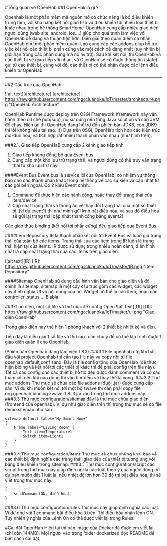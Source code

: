 #Tổng quan về OpenHab
##1.OpenHab là gì ? 

Openhab là một phần mềm mã nguồn mở có chức năng là bộ điều khiển trung tâm, với khả năng kết nối giao tiếp và điều khiển tới nhiều loại thiết bị khác nhau trong hệ thống SmartHome.
OpenHab cung cấp nhiều giao diện người dùng (web site, android, ios….) giúp cho quá trình làm việc với OpenHab dễ dàng và thuận tiện hơn.
Diễn giải theo quan điểm cá nhân: OpenHab như một phần mềm quản lí, nó cung cấp các addons giúp hỗ trợ việc kết nối các thiết bị phần cứng vào một cách dễ dàng nhất (tuy nhiên bị giới hạn trong các phần cứng mà nó hỗ trợ). Sau khi kết nối, thì OpenHab và các thiết bị sẽ giao tiếp vỡi nhau, và OpenHab sẽ có được thông tin (state) gửi từ các thiết bị, cùng với đó, các thiết bị có thể nhận được các lệnh điều khiển từ OpenHab.

***

##2.Cấu trúc của OpenHab

![alt text][architecture]
[architecture]: https://raw.githubusercontent.com/ngocluanbka/IoT/master/architecture.png "OpenHab Architecture"

OpenHab Runtime được deploy trên OSGi Framework (framework này vận hành theo cơ chế pub/sub), nó sử dụng nền tảng Java solution và cần JVM để chạy. Hiện tại thì OpenHab đang hỗ trợ đến phiên bản JDK8, còn JDK9 thì lỗi không hiểu tại sao. :)) 
Dựa trên OSGi, OpenHab tích hợp các kiến trúc mô-đun hóa, và tích hợp rất nhiều thành phần vào nhau (như hình trên).

###2.1. Giao tiếp
OpenHaB cung cấp 2 kênh giao tiếp tính
1. Giao tiếp không đồng bộ qua Event bus
2. Cung cấp một kho lưu trữ trạng thái, và người dùng có thể truy vấn trạng thái từ kho lưu trữ này.

####Event Bus
Event bus là service lõi của OpenHab, có nhiệm vụ thông báo cho các thành phần khác trong hệ thống về các sự kiện và cập nhật từ các gói bên ngoài.
Có 2 kiểu Event chính:
1. Command để thực hiện các hành động, hoặc thay đổi trạng thái của item/device
2. Cập nhật trạng thái và thông áo về thay đổi trạng thái của một số thiết bị.
(ví dụ event1) thì như mình gửi lệnh bật điều hòa, và sau đó điều hòa sẽ gửi lại trạng thái cập nhật thành công bằng event2)

Các giao thức binding (kết nối tới phần cứng) đều giao tiếp qua Event Bus. 

####Item Repository
IR là thành phần kết nối tới Event Bus và luôn giữ trạng thái của toàn bộ các items.  Trạng thái của các item trong IR luôn là trạng thái hiện tại của items. 
IR được sử dụng trong nhiều hoàn  cảnh, điển hình nhất là cập nhật trạng thái của các items trên giao diện.

![alt text][IR]
[IR]: https://raw.githubusercontent.com/ngocluanbka/IoT/master/IR.png "Item Repository"


####Sitemap
OpenHab sử dụng cấu hình văn bản cho giao diện và đó chính là sitemap, sitemap là một cây cấu trúc gồm các widget, các widget này định nghĩa UI và nội dung của nó. Widget có thể là các item, hoặc các controller, status…. Blabla.

##3.Giao diện, một số file và thư mục để config Open
![alt text][UI]
[UI]: https://raw.githubusercontent.com/ngocluanbka/IoT/master/ui.png "Giao diện OpenHab"

Trong giao diện này thể hiện 1 phòng khách với 2 thiết bị: nhiệt kế và đèn. 

Tiếp đây là diễn giải 1 số file và thư mục cần chú ý để có thể lập trình được 1 giao diện quản lí cho OpenHab.

(Phiên bản Openhab đang làm việc 1.8.3)
###3.1 File openhab.cfg
khi bắt đầu với project Openhab thì cần tạo file này và copy nội từ file openhab_default.conf sang. Đây là file config tổng của OpenHab (để thực hiện biding và kết nối tới các thiết bị khác thì để phải config trển file này).
Tất cả các config cho các thiết bị hỗ trợ đều được đánh comment và có các tham số, nên khi nào dùng thì vào tìm kiếm và thay thế là xong.
###3.2 Thư mục addons
Thư mục sẽ chứa các file addons (đuôi .jar) được cung cấp sẵn. Ví dụ khi muốn kết nối tới một bộ zwave thì cần phải copy file org.openhab.binding.zwave-1.8..3.jar vào trong thư mục addons này.
###3.3 Thư mục configuration/sitemap
đây là thư mục chứa giao diện (frontend của openhab). Ví dụ như giao diện trên thì trong thư mục sẽ có file demo.sitemap như sau.
```
sitemap default label="My Smart Home"
{
    Frame label="Living Room" {
        Text item=Temperature1
        Switch item=Light1
    }
}
```
###3.4 Thư mục configuration/items
Thư mục sẽ chưa những khai báo về các thiết bị, định nghĩa các trạng thái, giao tiếp của thiết bị   tương ứng với bảng điều khiển trong sitemap.
###3.5 Thư mục configuration/script
các script trong thư mục này giúp định nghĩa các luật theo ý của người dùng. Ví dụ bạn muốn đặt 1 luật là, nếu nhiệt độ lớn hơn 30 độ thì bật điều hòa, thì sẽ viết trong thư mục này.

```if (nhiệt độ >30 )
{
	sendCommand(ON, điều hòa).
}
```
###3.6 Thư mục configuration/rules
Thư mục này giúp định nghĩa các luật. Ví dự như với 1 conmand bật điều hòa ở trên. Thì điều hòa nhận lệnh ON. Tuy nhiên ý nghĩa của Lệnh On có thể được viết lại trong Rules.

#Cài đặt OpenHab
Hiên tại thì bản image của Docker đã được em viết lại (chỉ còn 144MB). Mọi người vào trong folder dockerized đọc README để biết cách cài đặt.